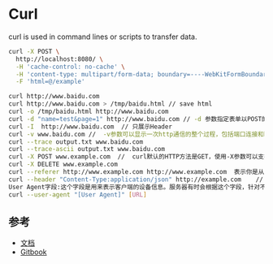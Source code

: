 # Curl

curl is used in command lines or scripts to transfer data.

```sh
curl -X POST \
  http://localhost:8080/ \
  -H 'cache-control: no-cache' \
  -H 'content-type: multipart/form-data; boundary=----WebKitFormBoundary7MA4YWxkTrZu0gW' \
  -F 'html=@/example'

curl http://www.baidu.com 
curl http://www.baidu.com > /tmp/baidu.html // save html 
curl -o /tmp/baidu.html http://www.baidu.com
curl -d "name=test&page=1" http://www.baidu.com // -d 参数指定表单以POST的形式执行。
curl -I  http://www.baidu.com  // 只展示Header
curl -v www.baidu.com //  -v参数可以显示一次http通信的整个过程，包括端口连接和http request头信息
curl --trace output.txt www.baidu.com
curl --trace-ascii output.txt www.baidu.com
curl -X POST www.example.com  //  curl默认的HTTP方法是GET，使用-X参数可以支持其他动词。
curl -X DELETE www.example.com
curl --referer http://www.example.com http://www.example.com  表示你是从哪里跳转过来的。
curl --header "Content-Type:application/json" http://example.com    // 增加一个头信息
User Agent字段:这个字段是用来表示客户端的设备信息。服务器有时会根据这个字段，针对不同设备，返回不同格式的网页
curl --user-agent "[User Agent]" [URL] 
```

## 参考

* [文档](https://ec.haxx.se/)
* [Gitbook](https://www.gitbook.com/book/bagder/everything-curl/details)
